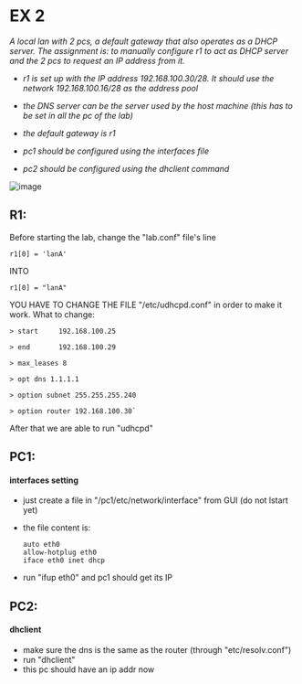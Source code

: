 # EX 2
_A local lan with 2 pcs, a default gateway that also operates as a DHCP
server.
The assignment is: to manually configure r1 to act as DHCP server and
the 2 pcs to request an IP address from it._

- _r1 is set up with the IP address 192.168.100.30/28. It should use
  the network 192.168.100.16/28 as the address pool_

- _the DNS server can be the server used by the host machine (this has
  to be set in all the pc of the lab)_

- _the default gateway is r1_

- _pc1 should be configured using the interfaces file_

- _pc2 should be configured using the dhclient command_

![image](https://user-images.githubusercontent.com/74598295/223479333-bb333bfd-9025-4014-a056-9a54f60042d3.png)

## R1:
Before starting the lab, change the "lab.conf" file's line 
```
r1[0] = 'lanA'
```
INTO 
```
r1[0] = "lanA"
```

YOU HAVE TO CHANGE THE FILE "/etc/udhcpd.conf" in order to make it work.
What to change:

	> start		192.168.100.25

	> end		192.168.100.29

	> max_leases 8

	> opt dns 1.1.1.1

	> option subnet 255.255.255.240

	> option router 192.168.100.30`
	
	
After that we are able to run "udhcpd"

## PC1: 
#### interfaces setting

- just create a file in "/pc1/etc/network/interface" from GUI (do not lstart yet)
- the file content is:
	```			
	auto eth0
	allow-hotplug eth0
	iface eth0 inet dhcp 
	```
	
				
- run "ifup eth0" and pc1 should get its IP


## PC2: 
#### dhclient

- make sure the dns is the same as the router (through "etc/resolv.conf")
- run "dhclient"
- this pc should have an ip addr now













